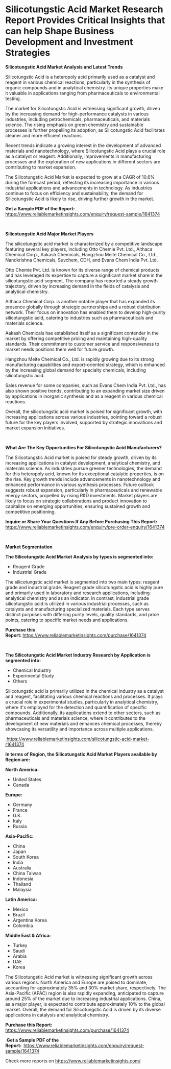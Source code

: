 <p><h1>Silicotungstic Acid Market Research Report Provides Critical Insights that can help Shape Business Development and Investment Strategies</h1></p><p><strong>Silicotungstic Acid Market Analysis and Latest Trends</strong></p>
<p><p>Silicotungstic Acid is a heteropoly acid primarily used as a catalyst and reagent in various chemical reactions, particularly in the synthesis of organic compounds and in analytical chemistry. Its unique properties make it valuable in applications ranging from pharmaceuticals to environmental testing.</p><p>The market for Silicotungstic Acid is witnessing significant growth, driven by the increasing demand for high-performance catalysts in various industries, including petrochemicals, pharmaceuticals, and materials science. The rising emphasis on green chemistry and sustainable processes is further propelling its adoption, as Silicotungstic Acid facilitates cleaner and more efficient reactions.</p><p>Recent trends indicate a growing interest in the development of advanced materials and nanotechnology, where Silicotungstic Acid plays a crucial role as a catalyst or reagent. Additionally, improvements in manufacturing processes and the exploration of new applications in different sectors are contributing to market expansion. </p><p>The Silicotungstic Acid Market is expected to grow at a CAGR of 10.6% during the forecast period, reflecting its increasing importance in various industrial applications and advancements in technology. As industries continue to focus on efficiency and sustainability, the demand for Silicotungstic Acid is likely to rise, driving further growth in the market.</p></p>
<p><strong>Get a Sample PDF of the Report:&nbsp;</strong> <a href="https://www.reliablemarketinsights.com/enquiry/request-sample/1641374?utm_campaign=2214&utm_medium=2&utm_source=Github&utm_content=ia&utm_term=02042025&utm_id=silicotungstic-acid">https://www.reliablemarketinsights.com/enquiry/request-sample/1641374</a></p>
<p>&nbsp;</p>
<p><strong>Silicotungstic Acid Major Market Players</strong></p>
<p><p>The silicotungstic acid market is characterized by a competitive landscape featuring several key players, including Otto Chemie Pvt. Ltd., Aithaca Chemical Corp., Aakash Chemicals, Hangzhou Meite Chemical Co., Ltd., Nandkrishna Chemicals, Suvchem, CDH, and Evans Chem India Pvt. Ltd. </p><p>Otto Chemie Pvt. Ltd. is known for its diverse range of chemical products and has leveraged its expertise to capture a significant market share in the silicotungstic acid segment. The company has reported a steady growth trajectory, driven by increasing demand in the fields of catalysis and analytical chemistry. </p><p>Aithaca Chemical Corp. is another notable player that has expanded its presence globally through strategic partnerships and a robust distribution network. Their focus on innovation has enabled them to develop high-purity silicotungstic acid, catering to industries such as pharmaceuticals and materials science. </p><p>Aakash Chemicals has established itself as a significant contender in the market by offering competitive pricing and maintaining high-quality standards. Their commitment to customer service and responsiveness to market needs positions them well for future growth.</p><p>Hangzhou Meite Chemical Co., Ltd. is rapidly growing due to its strong manufacturing capabilities and export-oriented strategy, which is enhanced by the increasing global demand for specialty chemicals, including silicotungstic acid.</p><p>Sales revenue for some companies, such as Evans Chem India Pvt. Ltd., has also shown positive trends, contributing to an expanding market size driven by applications in inorganic synthesis and as a reagent in various chemical reactions.</p><p>Overall, the silicotungstic acid market is poised for significant growth, with increasing applications across various industries, pointing toward a robust future for the key players involved, supported by strategic innovations and market expansion initiatives.</p></p>
<p>&nbsp;</p>
<p><strong>What Are The Key Opportunities For Silicotungstic Acid Manufacturers?</strong></p>
<p><p>The Silicotungstic Acid market is poised for steady growth, driven by its increasing applications in catalyst development, analytical chemistry, and materials science. As industries pursue greener technologies, the demand for this heteropoly acid, known for its exceptional catalytic properties, is on the rise. Key growth trends include advancements in nanotechnology and enhanced performance in various synthesis processes. Future outlook suggests robust expansion, particularly in pharmaceuticals and renewable energy sectors, propelled by rising R&D investments. Market players are likely to focus on strategic collaborations and product innovation to capitalize on emerging opportunities, ensuring sustained growth and competitive positioning.</p></p>
<p><strong>Inquire or Share Your Questions If Any Before Purchasing This Report:</strong> <a href="https://www.reliablemarketinsights.com/enquiry/pre-order-enquiry/1641374?utm_campaign=2214&utm_medium=2&utm_source=Github&utm_content=ia&utm_term=02042025&utm_id=silicotungstic-acid">https://www.reliablemarketinsights.com/enquiry/pre-order-enquiry/1641374</a></p>
<p>&nbsp;</p>
<p><strong>Market Segmentation</strong></p>
<p><strong>The Silicotungstic Acid Market Analysis by types is segmented into:</strong></p>
<p><ul><li>Reagent Grade</li><li>Industrial Grade</li></ul></p>
<p><p>The silicotungstic acid market is segmented into two main types: reagent grade and industrial grade. Reagent grade silicotungstic acid is highly pure and primarily used in laboratory and research applications, including analytical chemistry and as an indicator. In contrast, industrial grade silicotungstic acid is utilized in various industrial processes, such as catalysts and manufacturing specialized materials. Each type serves distinct purposes with differing purity levels, quality standards, and price points, catering to specific market needs and applications.</p></p>
<p><strong>Purchase this Report:&nbsp;</strong><a href="https://www.reliablemarketinsights.com/purchase/1641374?utm_campaign=2214&utm_medium=2&utm_source=Github&utm_content=ia&utm_term=02042025&utm_id=silicotungstic-acid">https://www.reliablemarketinsights.com/purchase/1641374</a></p>
<p>&nbsp;</p>
<p><strong>The Silicotungstic Acid Market Industry Research by Application is segmented into:</strong></p>
<p><ul><li>Chemical Industry</li><li>Experimental Study</li><li>Others</li></ul></p>
<p><p>Silicotungstic acid is primarily utilized in the chemical industry as a catalyst and reagent, facilitating various chemical reactions and processes. It plays a crucial role in experimental studies, particularly in analytical chemistry, where it's employed for the detection and quantification of specific compounds. Additionally, its applications extend to other sectors, such as pharmaceuticals and materials science, where it contributes to the development of new materials and enhances chemical processes, thereby showcasing its versatility and importance across multiple applications.</p></p>
<p><a href="https://www.reliablemarketinsights.com/silicotungstic-acid-market-r1641374?utm_campaign=2214&utm_medium=2&utm_source=Github&utm_content=ia&utm_term=02042025&utm_id=silicotungstic-acid">&nbsp;https://www.reliablemarketinsights.com/silicotungstic-acid-market-r1641374</a></p>
<p><strong>In terms of Region, the Silicotungstic Acid Market Players available by Region are:</strong></p>
<p>
    <p> <strong> North America: </strong>
        <ul>
            <li>United States</li>
            <li>Canada</li>
        </ul>
        </p> 
    <p> <strong> Europe: </strong>
        <ul>
            <li>Germany</li>
            <li>France</li>
            <li>U.K.</li>
            <li>Italy</li>
            <li>Russia</li>
        </ul>
        </p> 
    <p> <strong> Asia-Pacific: </strong>
        <ul>
            <li>China</li>
            <li>Japan</li>
            <li>South Korea</li>
            <li>India</li>
            <li>Australia</li>
            <li>China Taiwan</li>
            <li>Indonesia</li>
            <li>Thailand</li>
            <li>Malaysia</li>
        </ul>
        </p> 
    <p> <strong> Latin America: </strong>
        <ul>
            <li>Mexico</li>
            <li>Brazil</li>
            <li>Argentina Korea</li>
            <li>Colombia</li>
        </ul>
        </p> 
    <p> <strong> Middle East & Africa: </strong>
        <ul>
            <li>Turkey</li>
            <li>Saudi</li>
            <li>Arabia</li>
            <li>UAE</li>
            <li>Korea</li>
        </ul>
    </p>
    </p>
<p><p>The Silicotungstic Acid market is witnessing significant growth across various regions. North America and Europe are poised to dominate, accounting for approximately 35% and 30% market share, respectively. The Asia-Pacific (APAC) region is also rapidly expanding, anticipated to capture around 25% of the market due to increasing industrial applications. China, as a major player, is expected to contribute approximately 10% to the global market. Overall, the demand for Silicotungstic Acid is driven by its diverse applications in catalysis and analytical chemistry.</p></p>
<p><strong>Purchase this Report: </strong><a href="https://www.reliablemarketinsights.com/purchase/1641374?utm_campaign=2214&utm_medium=2&utm_source=Github&utm_content=ia&utm_term=02042025&utm_id=silicotungstic-acid">https://www.reliablemarketinsights.com/purchase/1641374</a></p>
<p>&nbsp;<strong>Get a Sample PDF of the Report:&nbsp;&nbsp;</strong><a href="https://www.reliablemarketinsights.com/enquiry/request-sample/1641374?utm_campaign=2214&utm_medium=2&utm_source=Github&utm_content=ia&utm_term=02042025&utm_id=silicotungstic-acid">https://www.reliablemarketinsights.com/enquiry/request-sample/1641374</a></p>
<p><strong></strong></p>
<p>Check more reports on <a href="https://www.reliablemarketinsights.com/?utm_campaign=2214&utm_medium=2&utm_source=Github&utm_content=ia&utm_term=02042025&utm_id=silicotungstic-acid">https://www.reliablemarketinsights.com/</a></p>